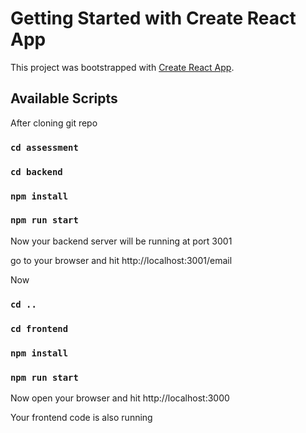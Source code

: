 # Getting Started with Create React App

This project was bootstrapped with [Create React App](https://github.com/facebook/create-react-app).

## Available Scripts

After cloning git repo


### `cd assessment`

### `cd backend`

### `npm install`

### `npm run start`

Now your backend server will be running at port 3001

go to your browser and hit http://localhost:3001/email

Now
### `cd ..`

### `cd frontend`

### `npm install`

### `npm run start`

Now open your browser and hit http://localhost:3000

Your frontend code is also running


